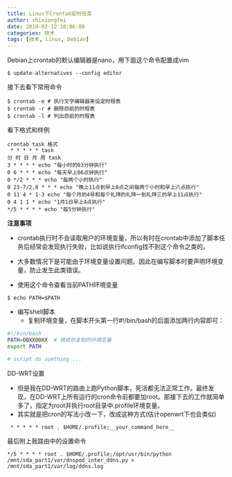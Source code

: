 ```yaml
---
title: Linux下Crontab定时任务
author: shixiongfei
date: 2019-02-12 16:06:00
categories: 技术
tags: [技术, Linux, Debian]
---
```


Debian上crontab的默认编辑器是nano，用下面这个命令配置成vim

```shell
$ update-alternatives --config editor
```

接下去看下常用命令

```shell
$ crontab -e # 执行文字编辑器来设定时程表
$ crontab -r # 删除目前的时程表
$ crontab -l # 列出目前的时程表
```

看下格式和样例

```shell
crontab task 格式
 * * * * * task
分 时 日 月 周 task
3 * * * * echo "每小时的03分钟执行"
0 6 * * * echo "每天早上06点钟执行"
0 */2 * * * echo "每两个小时执行"
0 23-7/2,8 * * * echo "晚上11点到早上8点之间每两个小时和早上八点执行"
0 11 4 * 1-3 echo "每个月的4号和每个礼拜的礼拜一到礼拜三的早上11点执行"
0 4 1 1 * echo "1月1日早上4点执行"
*/5 * * * * echo "每5分钟执行"
```

**注意事项**

- crontab执行时不会读取用户的环境变量，所以有时在crontab中添加了脚本任务后经常会发现执行失败，比如说执行ifconfig找不到这个命令之类的。

- 大多数情况下是可能由于环境变量设置问题。因此在编写脚本时要声明环境变量，防止发生此类错误。

- 使用这个命令查看当前PATH环境变量

```shell
$ echo PATH=$PATH
```

- 编写shell脚本
  - 复制环境变量，在脚本开头第一行#!/bin/bash的后面添加两行内容即可：

```bash
#!/bin/bash
PATH=OOXXOOXX  # 换成你复制的环境变量
export PATH

# script do somthing ...
```

DD-WRT设置

- 但是我在DD-WRT的路由上跑Python脚本，死活都无法正常工作。最终发现，在DD-WRT上所有运行的cron命令前都要加root。那接下去的工作就简单多了，指定为root并执行root目录中.profile环境变量。
- 其实就是把cron的写法小改一下，改成这种方式(估计openwrt下也会类似)

```text
 * * * * * root . $HOME/.profile;__your_command_here__
```

最后附上我路由中的设置命令

```shell
*/5 * * * * root . $HOME/.profile;/opt/usr/bin/python /mnt/sda_part1/var/dnspod_inter_ddns.py > /mnt/sda_part1/var/log/ddns.log
```
